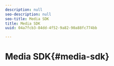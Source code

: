 ```yaml
---
description: null
seo-description: null
seo-title: Media SDK
title: Media SDK
uuid: 04a7fcb3-84dd-4f52-9a82-90a88fc774bb

---
```


# Media SDK{#media-sdk}

